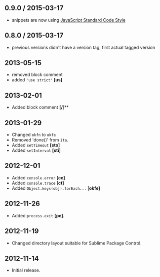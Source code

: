 0.9.0 / 2015-03-17
------------------
- snippets are now using [JavaScript Standard Code Style](https://github.com/feross/standard)

0.8.0 / 2015-03-17
----------
- previous versions didn't have a version tag, first actual tagged version

2013-05-15
----------
* removed block comment
* added `'use strict'` **[us]**

2013-02-01
----------
* Added block comment **[/<notextile>**</notextile>]**

2013-01-29
----------
* Changed `okfn` to `okfe`
* Removed 'done()' from `ita`.
* Added `setTimeout` **[sto]**
* Added `setInterval` **[sti]**

2012-12-01
----------
* Added `console.error` **[ce]**
* Added `console.trace` **[ct]**
* Added `Object.keys(obj).forEach...` **[okfe]**

2012-11-26
----------
* Added `process.exit` **[pe]**.

2012-11-19
----------
* Changed directory layout suitable for Sublime Package Control.

2012-11-14
----------
* Initial release.
